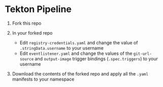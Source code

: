 # Tekton Pipeline

01. Fork this repo

01. In your forked repo

	*   Edit `registry-credentials.yaml` and change the value of `.stringData.username` to your username
	*   Edit `eventlistener.yaml` and change the values of the `git-url-source` and `output-image` trigger bindings (`.spec.triggers`) to your username

01. Download the contents of the forked repo and apply all the `.yaml` manifests to your namespace

